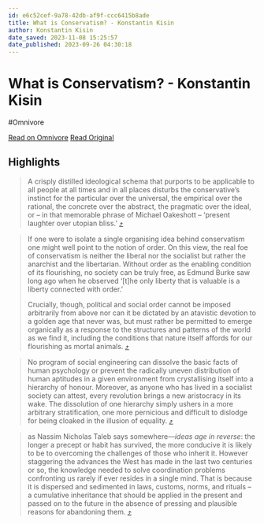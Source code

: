 ```yaml
---
id: e6c52cef-9a78-42db-af9f-ccc6415b8ade
title: What is Conservatism? - Konstantin Kisin
author: Konstantin Kisin
date_saved: 2023-11-08 15:25:57
date_published: 2023-09-26 04:30:18
---
```


# What is Conservatism? - Konstantin Kisin
#Omnivore

[Read on Omnivore](https://omnivore.app/me/https-substack-com-redirect-fd-9815-a-6-a-3-a-9-4-dab-8407-f-209-18bb141ac14)
[Read Original](https://substack.com/redirect/fd9815a6-a3a9-4dab-8407-f209ed4ccff4?j=eyJ1IjoiMmRhb2g5In0.wNQVXQHZPXVUS1Y9mudnycQLeZdn6NlNz8QmOlkqvQQ)

## Highlights

> A crisply distilled ideological schema that purports to be applicable to all people at all times and in all places disturbs the conservative’s instinct for the particular over the universal, the empirical over the rational, the concrete over the abstract, the pragmatic over the ideal, or – in that memorable phrase of Michael Oakeshott – ‘present laughter over utopian bliss.’ [⤴️](https://omnivore.app/me/https-substack-com-redirect-fd-9815-a-6-a-3-a-9-4-dab-8407-f-209-18bb141ac14#702ee945-01e7-495c-af41-dfb98db43852) 

> If one were to isolate a single organising idea behind conservatism one might well point to the notion of order. On this view, the real foe of conservatism is neither the liberal nor the socialist but rather the anarchist and the libertarian. Without order as the enabling condition of its flourishing, no society can be truly free, as Edmund Burke saw long ago when he observed ‘\[t\]he only liberty that is valuable is a liberty connected with order.’ 
> 
> Crucially, though, political and social order cannot be imposed arbitrarily from above nor can it be dictated by an atavistic devotion to a golden age that never was, but must rather be permitted to emerge organically as a response to the structures and patterns of the world as we find it, including the conditions that nature itself affords for our flourishing as mortal animals. [⤴️](https://omnivore.app/me/https-substack-com-redirect-fd-9815-a-6-a-3-a-9-4-dab-8407-f-209-18bb141ac14#216f5430-f29f-455b-9291-c070156ab6f8) 

> No program of social engineering can dissolve the basic facts of human psychology or prevent the radically uneven distribution of human aptitudes in a given environment from crystallising itself into a hierarchy of honour. Moreover, as anyone who has lived in a socialist society can attest, every revolution brings a new aristocracy in its wake. The dissolution of one hierarchy simply ushers in a more arbitrary stratification, one more pernicious and difficult to dislodge for being cloaked in the illusion of equality. [⤴️](https://omnivore.app/me/https-substack-com-redirect-fd-9815-a-6-a-3-a-9-4-dab-8407-f-209-18bb141ac14#14be157f-56cd-4cc7-90a0-2af4775b535b) 

> as Nassim Nicholas Taleb says somewhere—_ideas age in reverse_: the longer a precept or habit has survived, the more conducive it is likely to be to overcoming the challenges of those who inherit it. However staggering the advances the West has made in the last two centuries or so, the knowledge needed to solve coordination problems confronting us rarely if ever resides in a single mind. That is because it is dispersed and sedimented in laws, customs, norms, and rituals – a cumulative inheritance that should be applied in the present and passed on to the future in the absence of pressing and plausible reasons for abandoning them. [⤴️](https://omnivore.app/me/https-substack-com-redirect-fd-9815-a-6-a-3-a-9-4-dab-8407-f-209-18bb141ac14#093af31e-5377-4fce-b08f-b2c0ea4373ee) 

